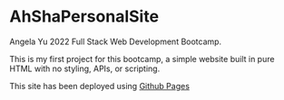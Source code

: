 # AhShaPersonalSite

Angela Yu 2022 Full Stack Web Development Bootcamp.

This is my first project for this bootcamp, a simple website built in pure HTML with no styling, APIs, or scripting.

This site has been deployed using [Github Pages](https://pages.github.com/)
